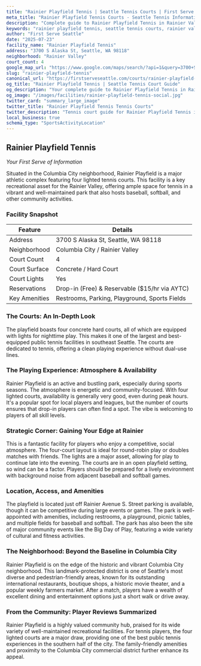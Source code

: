 ```yaml
---
title: "Rainier Playfield Tennis | Seattle Tennis Courts | First Serve Seattle"
meta_title: "Rainier Playfield Tennis Courts - Seattle Tennis Information & Reviews"
description: "Complete guide to Rainier Playfield Tennis in Rainier Valley, Seattle. Court details, amenities, local tips, and reviews for tennis players in Seattle, WA."
keywords: "rainier playfield tennis, seattle tennis courts, rainier valley tennis, tennis courts near me, seattle tennis, 98118 tennis courts, public tennis courts seattle, outdoor tennis courts"
author: "First Serve Seattle"
date: "2025-07-23"
facility_name: "Rainier Playfield Tennis"
address: "3700 S Alaska St, Seattle, WA 98118"
neighborhood: "Rainier Valley"
court_count: 4
google_map_url: "https://www.google.com/maps/search/?api=1&query=3700+S+Alaska+St%2C+Seattle%2C+WA+98118"
slug: "rainier-playfield-tennis"
canonical_url: "https://firstserveseattle.com/courts/rainier-playfield-tennis"
og_title: "Rainier Playfield Tennis | Seattle Tennis Court Guide"
og_description: "Your complete guide to Rainier Playfield Tennis in Rainier Valley. Court conditions, amenities, and local tennis insights."
og_image: "/images/facilities/rainier-playfield-tennis-social.jpg"
twitter_card: "summary_large_image"
twitter_title: "Rainier Playfield Tennis Tennis Courts"
twitter_description: "Tennis court guide for Rainier Playfield Tennis in Rainier Valley, Seattle"
local_business: true
schema_type: "SportsActivityLocation"
---
```


## Rainier Playfield Tennis

*Your First Serve of Information*

Situated in the Columbia City neighborhood, Rainier Playfield is a major athletic complex featuring four lighted tennis courts. This facility is a key recreational asset for the Rainier Valley, offering ample space for tennis in a vibrant and well-maintained park that also hosts baseball, softball, and other community activities.   

### Facility Snapshot

| Feature | Details |
|---------|----------|
| Address | 3700 S Alaska St, Seattle, WA 98118 |
| Neighborhood | Columbia City / Rainier Valley |
| Court Count | 4 |
| Court Surface | Concrete / Hard Court |
| Court Lights | Yes |
| Reservations | Drop-in (Free) & Reservable ($15/hr via AYTC) |
| Key Amenities | Restrooms, Parking, Playground, Sports Fields |

### The Courts: An In-Depth Look

The playfield boasts four concrete hard courts, all of which are equipped with lights for nighttime play. This makes it one of the largest and best-equipped public tennis facilities in southeast Seattle. The courts are dedicated to tennis, offering a clean playing experience without dual-use lines.   

### The Playing Experience: Atmosphere & Availability

Rainier Playfield is an active and bustling park, especially during sports seasons. The atmosphere is energetic and community-focused. With four lighted courts, availability is generally very good, even during peak hours. It's a popular spot for local players and leagues, but the number of courts ensures that drop-in players can often find a spot. The vibe is welcoming to players of all skill levels.

### Strategic Corner: Gaining Your Edge at Rainier

This is a fantastic facility for players who enjoy a competitive, social atmosphere. The four-court layout is ideal for round-robin play or doubles matches with friends. The lights are a major asset, allowing for play to continue late into the evening. The courts are in an open playfield setting, so wind can be a factor. Players should be prepared for a lively environment with background noise from adjacent baseball and softball games.   

### Location, Access, and Amenities

The playfield is located just off Rainier Avenue S. Street parking is available, though it can be competitive during large events or games. The park is well-appointed with amenities, including restrooms, a playground, picnic tables, and multiple fields for baseball and softball. The park has also been the site of major community events like the Big Day of Play, featuring a wide variety of cultural and fitness activities.   

### The Neighborhood: Beyond the Baseline in Columbia City

Rainier Playfield is on the edge of the historic and vibrant Columbia City neighborhood. This landmark-protected district is one of Seattle's most diverse and pedestrian-friendly areas, known for its outstanding international restaurants, boutique shops, a historic movie theater, and a popular weekly farmers market. After a match, players have a wealth of excellent dining and entertainment options just a short walk or drive away.   

### From the Community: Player Reviews Summarized

Rainier Playfield is a highly valued community hub, praised for its wide variety of well-maintained recreational facilities. For tennis players, the four lighted courts are a major draw, providing one of the best public tennis experiences in the southern half of the city. The family-friendly amenities and proximity to the Columbia City commercial district further enhance its appeal.
